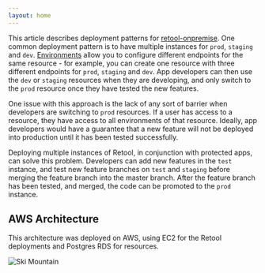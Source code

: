```yaml
---
layout: home
---
```

This article describes deployment patterns for [retool-onpremise](https://github.com/tryretool/retool-onpremise). One common deployment pattern is to have multiple instances for `prod`, `staging` and `dev`. [Environments](https://docs.retool.com/docs/using-multiple-environments) allow you to configure different endpoints for the same resource - for example, you can create one resource with three different endpoints for `prod`, `staging` and `dev`. App developers can then use the `dev` or `staging` resources when they are developing, and only switch to the `prod` resource once they have tested the new features.

One issue with this approach is the lack of any sort of barrier when developers are switching to `prod` resources. If a user has access to a resource, they have access to all environments of that resource. Ideally, app developers would have a guarantee that a new feature will not be deployed into production until it has been tested successfully.

Deploying multiple instances of Retool, in conjunction with protected apps, can solve this problem. Developers can add new features in the `test` instance, and test new feature branches on `test` and `staging` before merging the feature branch into the master branch. After the feature branch has been tested, and merged, the code can be promoted to the `prod` instance.

## AWS Architecture
This architecture was deployed on AWS, using EC2 for the Retool deployments and Postgres RDS for resources.

<img src="{{ site.baseurl }}/assets/img/multiple-instances.png" alt="Ski Mountain">
  